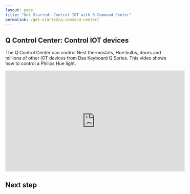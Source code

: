 ```yaml
---
layout: page
title: "Get Started: Control IOT with Q Command Center"
permalink: /get-started/q-command-center/
---
```


## Q Control Center: Control IOT devices

The Q Control Center can control Nest thermostats, Hue bulbs, doors and millions of other IOT devices from
Das Keyboard Q Series. This video shows how to control a Philips Hue light.

<div class="embed-container">

<iframe width="560" height="315" src="https://youtu.be/ebWXyOtjbQw" frameborder="0" allow="autoplay; encrypted-media" allowfullscreen></iframe>


## Next step
